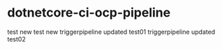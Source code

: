 # dotnetcore-ci-ocp-pipeline

test
new
test
new
triggerpipeline updated test01
triggerpipeline updated test02
